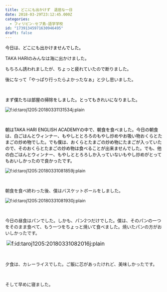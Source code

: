 ```yaml
---
title: どこにも出かけず　退屈な一日
date: 2018-03-29T23:12:45.000Z
categories:
  - フィリピン-セブ島-語学学校
id: "17391345971630946495"
draft: false
---
```

<p><span style="color: #000000;">今日は、どこにも出かけませんでした。</span></p>
<p>TAKA HARIのみんなは海に出かけました。</p>
<p>もちろん誘われましたが、ちょっと疲れていたので断りました。</p>
<p>後になって「やっぱり行ったらよかったなぁ」と少し思いました。</p>
<p><span style="color: #000000;"> </span></p>
<p><span style="color: #000000;">まず僕たちは部屋の掃除をしました。とってもきれいになりました。</span></p>
<p><img class="hatena-fotolife" title="f:id:taroj1205:20180331131534j:plain" src="https://cdn-ak.f.st-hatena.com/images/fotolife/t/taroj1205/20180331/20180331131534.jpg" alt="f:id:taroj1205:20180331131534j:plain" /></p>
<p> </p>
<p><span style="color: #000000;">朝はTAKA HARI ENGLISH ACADEMYの中で、朝食を食べました。今日の朝食は、白ごはんとウィンナー、もやしととろろのもやし炒めやお吸い物おくらとたまごの炒め物でした。でも僕は、おくらとたまごの炒め物にたまごが入っていたので、そのおくらとたまごの炒め物は食べることが出来ませんでした。でも、他の白ごはんとウィンナー、もやしととろろしか入っていないもやし炒めがとってもおいしかったので良かったです。</span></p>
<p><img class="hatena-fotolife" title="f:id:taroj1205:20180331081859j:plain" src="https://cdn-ak.f.st-hatena.com/images/fotolife/t/taroj1205/20180331/20180331081859.jpg" alt="f:id:taroj1205:20180331081859j:plain" /></p>
<p> </p>
<p>朝食を食べ終わった後、僕はバスケットボールをしました。</p>
<p><img class="hatena-fotolife" title="f:id:taroj1205:20180331081930j:plain" src="https://cdn-ak.f.st-hatena.com/images/fotolife/t/taroj1205/20180331/20180331081930.jpg" alt="f:id:taroj1205:20180331081930j:plain" /></p>
<p> </p>
<p>今日の昼食はパンでした。しかも、パン2つだけでした。僕は、そのパンの一つをそのまま食べて、もう一つをちょっと焼いて食べました。焼いたパンの方がおいしかったです。</p>
<p> <img class="hatena-fotolife" style="font-size: 13pt;" title="f:id:taroj1205:20180331082016j:plain" src="https://cdn-ak.f.st-hatena.com/images/fotolife/t/taroj1205/20180331/20180331082016.jpg" alt="f:id:taroj1205:20180331082016j:plain" /></p>
<p> </p>
<p>夕食は、カレーライスでした。ご飯に芯があったけれど、美味しかったです。</p>
<p> </p>
<p>そして早めに寝ました。</p>
